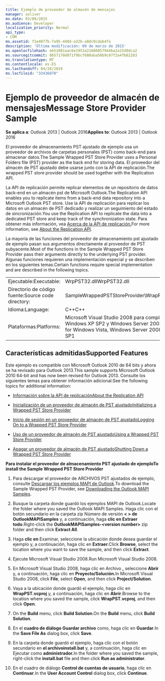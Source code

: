 ```yaml
---
title: Ejemplo de proveedor de almacén de mensajes
manager: soliver
ms.date: 03/09/2015
ms.audience: Developer
localization_priority: Normal
api_type:
- COM
ms.assetid: f1e4077b-7a95-440d-a326-a8dc9cdab4fe
description: 'Última modificación: 09 de marzo de 2015'
ms.openlocfilehash: eb51881aac6e1953a21686857944ba2a15d0dca2
ms.sourcegitcommit: 8657170d071f9bcf680aba50b9c07f2a4fb82283
ms.translationtype: MT
ms.contentlocale: es-ES
ms.lasthandoff: 04/28/2019
ms.locfileid: "33436870"
---
```

# <a name="message-store-provider-sample"></a><span data-ttu-id="1c0ca-103">Ejemplo de proveedor de almacén de mensajes</span><span class="sxs-lookup"><span data-stu-id="1c0ca-103">Message Store Provider Sample</span></span>

  
  
<span data-ttu-id="1c0ca-104">**Se aplica a**: Outlook 2013 | Outlook 2016</span><span class="sxs-lookup"><span data-stu-id="1c0ca-104">**Applies to**: Outlook 2013 | Outlook 2016</span></span> 
  
<span data-ttu-id="1c0ca-105">El proveedor de almacenamiento PST ajustado de ejemplo usa un proveedor de archivos de carpetas personales (PST) como back-end para almacenar datos.</span><span class="sxs-lookup"><span data-stu-id="1c0ca-105">The Sample Wrapped PST Store Provider uses a Personal Folders file (PST) provider as the back end for storing data.</span></span> <span data-ttu-id="1c0ca-106">El proveedor del almacén de PST ajustado debe usarse junto con la API de replicación.</span><span class="sxs-lookup"><span data-stu-id="1c0ca-106">The wrapped PST store provider should be used together with the Replication API.</span></span> 
  
<span data-ttu-id="1c0ca-107">La API de replicación permite replicar elementos de un repositorio de datos back-end en un almacén pst de Microsoft Outlook.</span><span class="sxs-lookup"><span data-stu-id="1c0ca-107">The Replication API enables you to replicate items from a back-end data repository into a Microsoft Outlook PST store.</span></span> <span data-ttu-id="1c0ca-108">Use la API de replicación para replicar los datos en un almacén de PST dedicado y realizar un seguimiento del estado de sincronización.</span><span class="sxs-lookup"><span data-stu-id="1c0ca-108">You use the Replication API to replicate the data into a dedicated PST store and keep track of the synchronization state.</span></span> <span data-ttu-id="1c0ca-109">Para obtener más información, vea [Acerca de la API de replicación.](about-the-replication-api.md)</span><span class="sxs-lookup"><span data-stu-id="1c0ca-109">For more information, see [About the Replication API](about-the-replication-api.md).</span></span>
  
<span data-ttu-id="1c0ca-110">La mayoría de las funciones del proveedor de almacenamiento pst ajustado de ejemplo pasan sus argumentos directamente al proveedor de PST subyacente.</span><span class="sxs-lookup"><span data-stu-id="1c0ca-110">Most of the functions in the Sample Wrapped PST Store Provider pass their arguments directly to the underlying PST provider.</span></span> <span data-ttu-id="1c0ca-111">Algunas funciones requieren una implementación especial y se describen en los siguientes temas.</span><span class="sxs-lookup"><span data-stu-id="1c0ca-111">Certain functions require special implementation and are described in the following topics.</span></span>
  
|||
|:-----|:-----|
|<span data-ttu-id="1c0ca-112">Ejecutable:</span><span class="sxs-lookup"><span data-stu-id="1c0ca-112">Executable:</span></span>  <br/> |<span data-ttu-id="1c0ca-113">WrpPST32.dll</span><span class="sxs-lookup"><span data-stu-id="1c0ca-113">WrpPST32.dll</span></span>  <br/> |
|<span data-ttu-id="1c0ca-114">Directorio de código fuente:</span><span class="sxs-lookup"><span data-stu-id="1c0ca-114">Source code directory:</span></span>  <br/> |<span data-ttu-id="1c0ca-115">SampleWrappedPSTStoreProvider\WrapPST</span><span class="sxs-lookup"><span data-stu-id="1c0ca-115">SampleWrappedPSTStoreProvider\WrapPST</span></span>  <br/> |
|<span data-ttu-id="1c0ca-116">Idioma:</span><span class="sxs-lookup"><span data-stu-id="1c0ca-116">Language:</span></span>  <br/> |<span data-ttu-id="1c0ca-117">C++</span><span class="sxs-lookup"><span data-stu-id="1c0ca-117">C++</span></span>  <br/> |
|<span data-ttu-id="1c0ca-118">Plataformas:</span><span class="sxs-lookup"><span data-stu-id="1c0ca-118">Platforms:</span></span>  <br/> |<span data-ttu-id="1c0ca-119">Microsoft Visual Studio 2008 para compilar para Windows Vista, Windows Server 2008, Windows XP SP2 y Windows Server 2003 SP1</span><span class="sxs-lookup"><span data-stu-id="1c0ca-119">Microsoft Visual Studio 2008 to compile for Windows Vista, Windows Server 2008, Windows XP SP2, and Windows Server 2003 SP1</span></span>  <br/> |
   
## <a name="supported-features"></a><span data-ttu-id="1c0ca-120">Características admitidas</span><span class="sxs-lookup"><span data-stu-id="1c0ca-120">Supported Features</span></span>

<span data-ttu-id="1c0ca-121">Este ejemplo es compatible con Microsoft Outlook 2010 de 64 bits y ahora se ha revisado para Outlook 2013.</span><span class="sxs-lookup"><span data-stu-id="1c0ca-121">This sample supports Microsoft Outlook 2010 64-bit and has now been revised for Outlook 2013.</span></span> <span data-ttu-id="1c0ca-122">Consulte los siguientes temas para obtener información adicional:</span><span class="sxs-lookup"><span data-stu-id="1c0ca-122">See the following topics for additional information:</span></span>
  
- [<span data-ttu-id="1c0ca-123">Información sobre la API de replicación</span><span class="sxs-lookup"><span data-stu-id="1c0ca-123">About the Replication API</span></span>](about-the-replication-api.md)
    
- [<span data-ttu-id="1c0ca-124">Inicialización de un proveedor de almacén de PST ajustado</span><span class="sxs-lookup"><span data-stu-id="1c0ca-124">Initializing a Wrapped PST Store Provider</span></span>](initializing-a-wrapped-pst-store-provider.md)
    
- [<span data-ttu-id="1c0ca-125">Inicio de sesión en un proveedor de almacén de PST ajustado</span><span class="sxs-lookup"><span data-stu-id="1c0ca-125">Logging On to a Wrapped PST Store Provider</span></span>](logging-on-to-a-wrapped-pst-store-provider.md)
    
- [<span data-ttu-id="1c0ca-126">Uso de un proveedor de almacén de PST ajustado</span><span class="sxs-lookup"><span data-stu-id="1c0ca-126">Using a Wrapped PST Store Provider</span></span>](using-a-wrapped-pst-store-provider.md)
    
- [<span data-ttu-id="1c0ca-127">Apagar un proveedor de almacén de PST ajustado</span><span class="sxs-lookup"><span data-stu-id="1c0ca-127">Shutting Down a Wrapped PST Store Provider</span></span>](shutting-down-a-wrapped-pst-store-provider.md)
    
 <span data-ttu-id="1c0ca-128">**Para instalar el proveedor de almacenamiento PST ajustado de ejemplo**</span><span class="sxs-lookup"><span data-stu-id="1c0ca-128">**To install the Sample Wrapped PST Store Provider**</span></span>
  
1. <span data-ttu-id="1c0ca-129">Para descargar el proveedor de ARCHIVOS PST ajustados de ejemplo, consulte [Descargar los ejemplos MAPI de Outlook](downloading-the-outlook-mapi-samples.md).</span><span class="sxs-lookup"><span data-stu-id="1c0ca-129">To download the Sample Wrapped PST Provider, see [Downloading the Outlook MAPI Samples](downloading-the-outlook-mapi-samples.md).</span></span>
    
2. <span data-ttu-id="1c0ca-130">Busque la carpeta donde guardó los ejemplos MAPI de Outlook.</span><span class="sxs-lookup"><span data-stu-id="1c0ca-130">Locate the folder where you saved the Outlook MAPI Samples.</span></span> <span data-ttu-id="1c0ca-131">Haga clic con el botón secundario en la carpeta zip Número de versión **\< \> de OutlookMAPISamples** y, a continuación, haga **clic en Extraer todo**.</span><span class="sxs-lookup"><span data-stu-id="1c0ca-131">Right-click the **OutlookMAPISamples-\<version number\>** zip folder and then click **Extract All**.</span></span>
    
3. <span data-ttu-id="1c0ca-132">Haga **clic en** Examinar, seleccione la ubicación donde desea guardar el ejemplo y, a continuación, haga clic en **Extraer**.</span><span class="sxs-lookup"><span data-stu-id="1c0ca-132">Click **Browse**, select the location where you want to save the sample, and then click **Extract**.</span></span>
    
4. <span data-ttu-id="1c0ca-133">Ejecute Microsoft Visual Studio 2008.</span><span class="sxs-lookup"><span data-stu-id="1c0ca-133">Run Microsoft Visual Studio 2008.</span></span>
    
5. <span data-ttu-id="1c0ca-134">En Microsoft Visual Studio 2008, haga clic en Archivo **,** seleccione **Abrir** y, a continuación, haga clic en **Proyecto/Solución.**</span><span class="sxs-lookup"><span data-stu-id="1c0ca-134">In Microsoft Visual Studio 2008, click **File**, select **Open**, and then click **Project/Solution**.</span></span>
    
6. <span data-ttu-id="1c0ca-135">Vaya a la ubicación donde guardó el ejemplo, haga clic en **WrapPST.vcproj** y, a continuación, haga clic en **Abrir**.</span><span class="sxs-lookup"><span data-stu-id="1c0ca-135">Browse to the location where you saved the sample, click **WrapPST.vcproj**, and then click **Open**.</span></span>
    
7. <span data-ttu-id="1c0ca-136">On the **Build** menu, click **Build Solution**.</span><span class="sxs-lookup"><span data-stu-id="1c0ca-136">On the **Build** menu, click **Build Solution**.</span></span>
    
8. <span data-ttu-id="1c0ca-137">En el **cuadro de diálogo Guardar archivo** como, haga clic en **Guardar**.</span><span class="sxs-lookup"><span data-stu-id="1c0ca-137">In the **Save File As** dialog box, click **Save**.</span></span>
    
9. <span data-ttu-id="1c0ca-138">En la carpeta donde guardó el ejemplo, haga clic con el botón secundario en **el archivoinstall.bat** y, a continuación, haga clic en Ejecutar como **administrador.**</span><span class="sxs-lookup"><span data-stu-id="1c0ca-138">In the folder where you saved the sample, right-click the **install.bat** file and then click **Run as administrator**.</span></span>
    
10. <span data-ttu-id="1c0ca-139">En el cuadro de diálogo **Control de cuentas de usuario**, haga clic en **Continuar**.</span><span class="sxs-lookup"><span data-stu-id="1c0ca-139">In the **User Account Control** dialog box, click **Continue**.</span></span>
    

